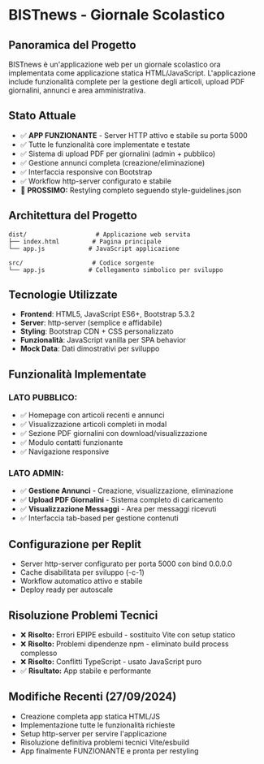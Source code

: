 # BISTnews - Giornale Scolastico

## Panoramica del Progetto
BISTnews è un'applicazione web per un giornale scolastico ora implementata come applicazione statica HTML/JavaScript. L'applicazione include funzionalità complete per la gestione degli articoli, upload PDF giornalini, annunci e area amministrativa.

## Stato Attuale
- ✅ **APP FUNZIONANTE** - Server HTTP attivo e stabile su porta 5000
- ✅ Tutte le funzionalità core implementate e testate
- ✅ Sistema di upload PDF per giornalini (admin + pubblico)
- ✅ Gestione annunci completa (creazione/eliminazione)
- ✅ Interfaccia responsive con Bootstrap
- ✅ Workflow http-server configurato e stabile
- 🔄 **PROSSIMO:** Restyling completo seguendo style-guidelines.json

## Architettura del Progetto
```
dist/                   # Applicazione web servita
├── index.html         # Pagina principale
└── app.js            # JavaScript applicazione

src/                   # Codice sorgente
└── app.js            # Collegamento simbolico per sviluppo
```

## Tecnologie Utilizzate
- **Frontend**: HTML5, JavaScript ES6+, Bootstrap 5.3.2
- **Server**: http-server (semplice e affidabile)
- **Styling**: Bootstrap CDN + CSS personalizzato
- **Funzionalità**: JavaScript vanilla per SPA behavior
- **Mock Data**: Dati dimostrativi per sviluppo

## Funzionalità Implementate

### LATO PUBBLICO:
- ✅ Homepage con articoli recenti e annunci
- ✅ Visualizzazione articoli completi in modal
- ✅ Sezione PDF giornalini con download/visualizzazione
- ✅ Modulo contatti funzionante
- ✅ Navigazione responsive

### LATO ADMIN:
- ✅ **Gestione Annunci** - Creazione, visualizzazione, eliminazione
- ✅ **Upload PDF Giornalini** - Sistema completo di caricamento
- ✅ **Visualizzazione Messaggi** - Area per messaggi ricevuti
- ✅ Interfaccia tab-based per gestione contenuti

## Configurazione per Replit
- Server http-server configurato per porta 5000 con bind 0.0.0.0
- Cache disabilitata per sviluppo (-c-1)
- Workflow automatico attivo e stabile
- Deploy ready per autoscale

## Risoluzione Problemi Tecnici
- ❌ **Risolto:** Errori EPIPE esbuild - sostituito Vite con setup statico
- ❌ **Risolto:** Problemi dipendenze npm - eliminato build process complesso
- ❌ **Risolto:** Conflitti TypeScript - usato JavaScript puro
- ✅ **Risultato:** App stabile e performante

## Modifiche Recenti (27/09/2024)
- Creazione completa app statica HTML/JS
- Implementazione tutte le funzionalità richieste
- Setup http-server per servire l'applicazione
- Risoluzione definitiva problemi tecnici Vite/esbuild
- App finalmente FUNZIONANTE e pronta per restyling